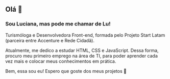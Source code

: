 ## Olá 👋

### Sou Luciana, mas pode me chamar de Lu!

Turismóloga e Desenvolvedora Front-end, formada pelo Projeto Start Latam (parceira entre Accenture e Rede Cidadã). 

Atualmente, me dedico a estudar HTML, CSS e JavaScript. Dessa forma, procuro meu primeiro emprego na área de TI, para poder aprender cada vez mais e colocar meus conhecimentos em prática. 

Bem, essa sou eu! Espero que goste dos meus projetos 🤗



